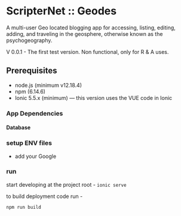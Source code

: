 # ScripterNet :: Geodes

A multi-user Geo located blogging app for accessing, listing, editing, adding, and traveling in the geosphere, otherwise known as the psychogeography.


V 0.0.1 - The first test version. Non functional, only for R & A uses.

## Prerequisites

- node.js (minimum v12.18.4)
- npm (6.14.6)
- Ionic 5.5.x (minimum) &mdash; this version uses the VUE code in Ionic

### App Dependencies

#### Database

### setup ENV files
- add your Google 
### run

start developing at the project root - 
  ```ionic serve ```

  to build deployment code run -

  ```npm run build```
